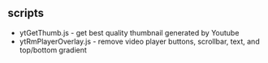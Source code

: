 ## scripts
* ytGetThumb.js - get best quality thumbnail generated by Youtube
* ytRmPlayerOverlay.js - remove video player buttons, scrollbar, text, and top/bottom gradient
